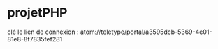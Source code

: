 # projetPHP

clé le lien de connexion :
atom://teletype/portal/a3595dcb-5369-4e01-81e8-8f7835fef281
